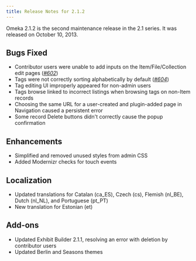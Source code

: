```yaml
---
title: Release Notes for 2.1.2
---
```

Omeka 2.1.2 is the second maintenance release in the 2.1 series. It was released on October 10, 2013.

Bugs Fixed
--------------------------------------------------

-   Contributor users were unable to add inputs on the Item/File/Collection edit pages (*[\#602](https://github.com/omeka/Omeka/issues/602)*)
-   Tags were not correctly sorting alphabetically by default (*[\#604](https://github.com/omeka/Omeka/issues/604)*)
-   Tag editing UI improperly appeared for non-admin users
-   Tags browse linked to incorrect listings when browsing tags on non-Item records
-   Choosing the same URL for a user-created and plugin-added page in Navigation caused a persistent error
-   Some record Delete buttons didn't correctly cause the popup confirmation

Enhancements
-----------------------------------------------------
-   Simplified and removed unused styles from admin CSS
-   Added Modernizr checks for touch events

Localization
-----------------------------------------------------
-   Updated translations for Catalan (ca\_ES), Czech (cs), Flemish (nl\_BE), Dutch (nl\_NL), and Portuguese (pt\_PT)
-   New translation for Estonian (et)

Add-ons
------------------------------------------------

-   Updated Exhibit Builder 2.1.1, resolving an error with deletion by contributor users
-   Updated Berlin and Seasons themes